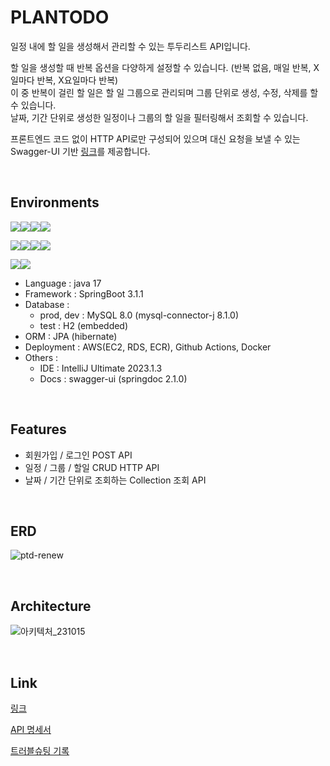# PLANTODO
일정 내에 할 일을 생성해서 관리할 수 있는 투두리스트 API입니다.

할 일을 생성할 때 반복 옵션을 다양하게 설정할 수 있습니다. (반복 없음, 매일 반복, X일마다 반복, X요일마다 반복)<br>
이 중 반복이 걸린 할 일은 할 일 그룹으로 관리되며 그룹 단위로 생성, 수정, 삭제를 할 수 있습니다.<br>
날짜, 기간 단위로 생성한 일정이나 그룹의 할 일을 필터링해서 조회할 수 있습니다.<br>

프론트엔드 코드 없이 HTTP API로만 구성되어 있으며 대신 요청을 보낼 수 있는 Swagger-UI 기반 [링크](https://plantodo.site/swagger-ui/index.html)를 제공합니다.

<br>

## Environments

<img src="https://img.shields.io/badge/Java-007396?style=for-the-badge&logo=OpenJDK&logoColor=white"/><img src="https://img.shields.io/badge/springboot-6DB33F?style=for-the-badge&logo=springboot&logoColor=white"><img src="https://img.shields.io/badge/mysql-4479A1?style=for-the-badge&logo=mysql&logoColor=white"><img src="https://img.shields.io/badge/hibernate-59666C?style=for-the-badge&logo=hibernate&logoColor=white">

<img src="https://img.shields.io/badge/amazonec2-FF9900?style=for-the-badge&logo=amazonec2&logoColor=white"><img src="https://img.shields.io/badge/amazonrds-527FFF?style=for-the-badge&logo=amazonrds&logoColor=white"><img src="https://img.shields.io/badge/githubactions-2088FF?style=for-the-badge&logo=githubactions&logoColor=white"><img src="https://img.shields.io/badge/docker-2496ED?style=for-the-badge&logo=docker&logoColor=white">

<img src="https://img.shields.io/badge/swagger-85EA2D?style=for-the-badge&logo=swagger&logoColor=white"><img src="https://img.shields.io/badge/intellijidea-000000?style=for-the-badge&logo=intellijidea&logoColor=white">


- Language : java 17
- Framework : SpringBoot 3.1.1 
- Database :
  - prod, dev : MySQL 8.0 (mysql-connector-j 8.1.0)
  - test : H2 (embedded)
- ORM : JPA (hibernate)
- Deployment : AWS(EC2, RDS, ECR), Github Actions, Docker
- Others :
  - IDE : IntelliJ Ultimate 2023.1.3
  - Docs : swagger-ui (springdoc 2.1.0)

<br>

## Features
- 회원가입 / 로그인 POST API
- 일정 / 그룹 / 할일 CRUD HTTP API
- 날짜 / 기간 단위로 조회하는 Collection 조회 API

<br>

## ERD
![ptd-renew](https://github.com/yeonleaf/plantodo-renew/assets/91470133/d5007cfc-0330-4048-8d96-d764b1ffb94f)

<br>

## Architecture
![아키텍처_231015](https://github.com/yeonleaf/plantodo-renew/assets/91470133/0977a391-b9d6-44b7-8fde-7f6f8d484e32)


<br>

## Link
[링크](https://plantodo.site/swagger-ui/index.html)

[API 명세서](https://documenter.getpostman.com/view/16796529/2s9Y5SWRLp)

[트러블슈팅 기록](https://erratic-leo-4a8.notion.site/PTD-53f9a611c0f341eaa644821ae97f4ee9)
